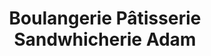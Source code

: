 ---
title: "Boulangerie Pâtisserie Sandwhicherie Adam"
url: /courrieres/boulangerie-patisserie-sandwhicherie-adam/
shop: Bäckerei
---